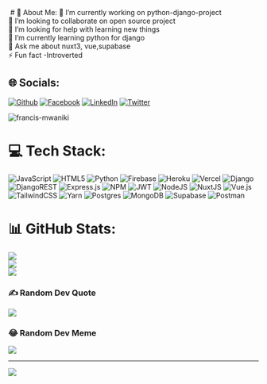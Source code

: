 <img scr="./Header.svg" />
# 💫 About Me:
🔭 I’m currently working on python-django-project<br>👯 I’m looking to collaborate on open source project<br>🤝 I’m looking for help with learning new things<br>🌱 I’m currently learning python for django<br>💬 Ask me about nuxt3, vue,supabase<br>⚡ Fun fact -Introverted

## 🌐 Socials:
[![Github](https://img.shields.io/badge/Github-1769ff?logo=github&logoColor=white)](https://github.com/Francis-Mwaniki/Francis-Mwaniki/) 
[![Facebook](https://img.shields.io/badge/Facebook-%231877F2.svg?logo=Facebook&logoColor=white)](https://web.facebook.com/profile.php?id=100073476542957) 
[![LinkedIn](https://img.shields.io/badge/LinkedIn-%230077B5.svg?logo=linkedin&logoColor=white)](https://www.linkedin.com/in/francis-mwaniki-378603220/)
[![Twitter](https://img.shields.io/badge/Twitter-%231DA1F2.svg?logo=Twitter&logoColor=white)](https://twitter.com/@FRANCIS90776084) 


<img src="https://camo.githubusercontent.com/8518504a205f83c6d26f677ce0dd8230e6fdbd19a8b9d113bd6589687bd55d7d/68747470733a2f2f63646e2e6472696262626c652e636f6d2f75736572732f313239323637372f73637265656e73686f74732f363133393136372f6d656469612f35333837646337653033356233656665396439343531363034346465363661342e676966" alt="francis-mwaniki" />

# 💻 Tech Stack:
![JavaScript](https://img.shields.io/badge/javascript-%23323330.svg?style=for-the-badge&logo=javascript&logoColor=%23F7DF1E) ![HTML5](https://img.shields.io/badge/html5-%23E34F26.svg?style=for-the-badge&logo=html5&logoColor=white) ![Python](https://img.shields.io/badge/python-3670A0?style=for-the-badge&logo=python&logoColor=ffdd54) ![Firebase](https://img.shields.io/badge/firebase-%23039BE5.svg?style=for-the-badge&logo=firebase) ![Heroku](https://img.shields.io/badge/heroku-%23430098.svg?style=for-the-badge&logo=heroku&logoColor=white) ![Vercel](https://img.shields.io/badge/vercel-%23000000.svg?style=for-the-badge&logo=vercel&logoColor=white) ![Django](https://img.shields.io/badge/django-%23092E20.svg?style=for-the-badge&logo=django&logoColor=white) ![DjangoREST](https://img.shields.io/badge/DJANGO-REST-ff1709?style=for-the-badge&logo=django&logoColor=white&color=ff1709&labelColor=gray) ![Express.js](https://img.shields.io/badge/express.js-%23404d59.svg?style=for-the-badge&logo=express&logoColor=%2361DAFB) ![NPM](https://img.shields.io/badge/NPM-%23000000.svg?style=for-the-badge&logo=npm&logoColor=white) ![JWT](https://img.shields.io/badge/JWT-black?style=for-the-badge&logo=JSON%20web%20tokens) ![NodeJS](https://img.shields.io/badge/node.js-6DA55F?style=for-the-badge&logo=node.js&logoColor=white) ![NuxtJS](https://img.shields.io/badge/Nuxt-black?style=for-the-badge&logo=nuxt.js&logoColor=white) ![Vue.js](https://img.shields.io/badge/vuejs-%2335495e.svg?style=for-the-badge&logo=vuedotjs&logoColor=%234FC08D) ![TailwindCSS](https://img.shields.io/badge/tailwindcss-%2338B2AC.svg?style=for-the-badge&logo=tailwind-css&logoColor=white) ![Yarn](https://img.shields.io/badge/yarn-%232C8EBB.svg?style=for-the-badge&logo=yarn&logoColor=white) ![Postgres](https://img.shields.io/badge/postgres-%23316192.svg?style=for-the-badge&logo=postgresql&logoColor=white) ![MongoDB](https://img.shields.io/badge/MongoDB-%234ea94b.svg?style=for-the-badge&logo=mongodb&logoColor=white) 	![Supabase](https://img.shields.io/badge/Supabase-3ECF8E?style=for-the-badge&logo=supabase&logoColor=white) ![Postman](https://img.shields.io/badge/Postman-FF6C37?style=for-the-badge&logo=postman&logoColor=white)
# 📊 GitHub Stats:
![](https://github-readme-stats.vercel.app/api?username=Francis-Mwaniki&theme=merko&hide_border=false&include_all_commits=true&count_private=true)<br/>
![](https://github-readme-streak-stats.herokuapp.com/?user=Francis-Mwaniki&theme=merko&hide_border=false)<br/>
![](https://github-readme-stats.vercel.app/api/top-langs/?username=Francis-Mwaniki&theme=merko&hide_border=false&include_all_commits=true&count_private=true&layout=compact)

### ✍️ Random Dev Quote
![](https://quotes-github-readme.vercel.app/api?type=horizontal&theme=merko)

### 😂 Random Dev Meme
<img src="[https://random-memer.herokuapp.com/](https://devhumor.com/content/uploads/images/February2022/projects.jpg)"/>

---
[![](https://visitcount.itsvg.in/api?id=Francis-Mwaniki&icon=2&color=0)](https://visitcount.itsvg.in)

<!-- Proudly created with GPRM ( https://gprm.itsvg.in ) -->
